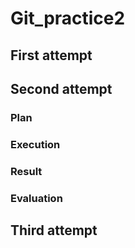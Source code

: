 # Git_practice2
## First attempt
## Second attempt
### Plan
### Execution
### Result
### Evaluation
## Third attempt
